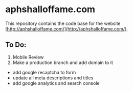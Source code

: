 # aphshalloffame.com

This repository contains the code base for the website [http://aphshalloffame.com/](http://aphshalloffame.com/).

## To Do:

1. Mobile Review
2. Make a production branch and add domain to it

- add google recaptcha to form
- update all meta descriptions and titles
- add google analytics and search console
